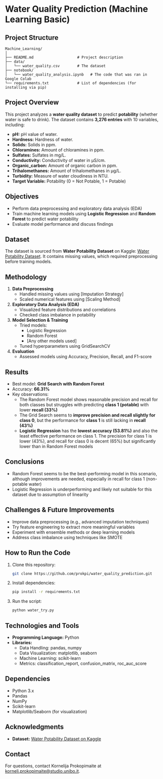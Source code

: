 # Water Quality Prediction (Machine Learning Basic)

## Project Structure

```
Machine_Learning/
│
├── README.md                    # Project description 
├── data/                        
│   └── water_quality.csv        # The dataset
├── notebook/                   
│   └── water_quality_analysis.ipynb   # The code that was ran in Google Colab
└── requirements.txt             # List of dependencies (for installing via pip)
```

## Project Overview
This project analyzes a **water quality dataset** to predict **potability** (whether water is safe to drink). The dataset contains **3,276 entries** with 10 variables, including:
  - **pH:** pH value of water.
  - **Hardness:** Hardness of water.
  - **Solids:** Solids in ppm.
  - **Chloramines:** Amount of chloramines in ppm.
  - **Sulfates:** Sulfates in mg/L.
  - **Conductivity:** Conductivity of water in μS/cm.
  - **Organic_carbon:** Amount of organic carbon in ppm.
  - **Trihalomethanes:** Amount of trihalomethanes in μg/L.
  - **Turbidity:** Measure of water cloudiness in NTU.
  - **Target Variable:** Potability (0 = Not Potable, 1 = Potable)

## Objectives
- Perform data preprocessing and exploratory data analysis (EDA)
- Train machine learning models using **Logistic Regression** and **Random Forest** to predict water potability
- Evaluate model performance and discuss findings

## Dataset
The dataset is sourced from **Water Potability Dataset** on Kaggle: [Water Potability Dataset](https://www.kaggle.com/datasets/adityakadiwal/water-potability). It contains missing values, which required preprocessing before training models.

## Methodology
1. **Data Preprocessing**
   - Handled missing values using [Imputation Strategy]
   - Scaled numerical features using [Scaling Method]
2. **Exploratory Data Analysis (EDA)**
   - Visualized feature distributions and correlations
   - Checked class imbalance in potability
3. **Model Selection & Training**
   - Tried models:
     - Logistic Regression
     - Random Forest
     - [Any other models used]
   - Tuned hyperparameters using GridSearchCV
4. **Evaluation**
   - Assessed models using Accuracy, Precision, Recall, and F1-score

## Results

- Best model: **Grid Search with Random Forest**
- Accuracy: **66.31%**
- Key observations:
  - The Random Forest model shows reasonable precision and recall for both classes but struggles with predicting **class 1 (potable)** with lower **recall (33%)**
  - The Grid Search seems to **improve precision and recall slightly for class 0**, but the performance for **class 1** is still lacking in **recall (43%)**
  - **Logistic Regression** has the **lowest accuracy (53.81%)** and also the least effective performance on class 1. The precision for class 1 is lower (43%), and recall for class 0 is decent (65%) but significantly lower than in Random Forest models
 
## Conclusions
- Random Forest seems to be the best-performing model in this scenario, although improvements are needed, especially in recall for class 1 (non-potable water)
- Logistic Regression is underperforming and likely not suitable for this dataset due to assumption of linearity

## Challenges & Future Improvements
- Improve data preprocessing (e.g., advanced imputation techniques)
- Try feature engineering to extract more meaningful variables
- Experiment with ensemble methods or deep learning models
- Address class imbalance using techniques like SMOTE


## How to Run the Code
1. Clone this repository:
   ```bash
   git clone https://github.com/prokpi/water_quality_prediction.git
   ```
2. Install dependencies:
   ```bash
   pip install -r requirements.txt
   ```
3. Run the script:
   ```bash
   python water_try.py
   ```

## Technologies and Tools
  - **Programming Language:** Python
  - **Libraries:**
    - Data Handling: pandas, numpy
    - Data Visualization: matplotlib, seaborn
    - Machine Learning: scikit-learn
    - Metrics: classification_report, confusion_matrix, roc_auc_score

## Dependencies
- Python 3.x
- Pandas
- NumPy
- Scikit-learn
- Matplotlib/Seaborn (for visualization)

## Acknowledgments
- **Dataset:** [Water Potability Dataset on Kaggle](https://www.kaggle.com/datasets/adityakadiwal/water-potability)

## Contact
For questions, contact Kornelija Prokopimaite at korneli.prokopimaite@studio.unibo.it.




